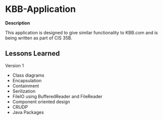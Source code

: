# KBB-Application

**Description**

This application is designed to give similar functionality to KBB.com and is being written as part of CIS 35B.

**Lessons Learned**
--------------------
Version 1
 - Class diagrams
 - Encapsulation
 - Containment
 - Serilization
 - FileIO using BufferedReader and FileReader
 - Component oriented design
 - CRUDP
 - Java Packages
